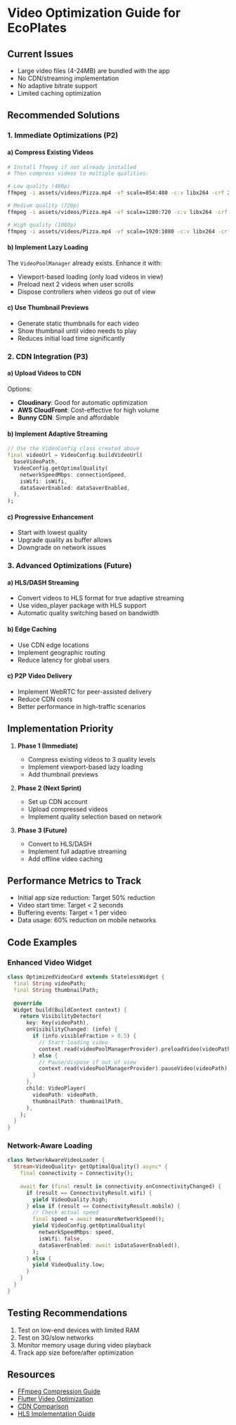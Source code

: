 # Video Optimization Guide for EcoPlates

## Current Issues
- Large video files (4-24MB) are bundled with the app
- No CDN/streaming implementation
- No adaptive bitrate support
- Limited caching optimization

## Recommended Solutions

### 1. Immediate Optimizations (P2)

#### a) Compress Existing Videos
```bash
# Install ffmpeg if not already installed
# Then compress videos to multiple qualities:

# Low quality (480p)
ffmpeg -i assets/videos/Pizza.mp4 -vf scale=854:480 -c:v libx264 -crf 28 -preset fast -c:a aac -b:a 128k assets/videos/Pizza_480p.mp4

# Medium quality (720p) 
ffmpeg -i assets/videos/Pizza.mp4 -vf scale=1280:720 -c:v libx264 -crf 23 -preset fast -c:a aac -b:a 192k assets/videos/Pizza_720p.mp4

# High quality (1080p)
ffmpeg -i assets/videos/Pizza.mp4 -vf scale=1920:1080 -c:v libx264 -crf 20 -preset fast -c:a aac -b:a 256k assets/videos/Pizza_1080p.mp4
```

#### b) Implement Lazy Loading
The `VideoPoolManager` already exists. Enhance it with:
- Viewport-based loading (only load videos in view)
- Preload next 2 videos when user scrolls
- Dispose controllers when videos go out of view

#### c) Use Thumbnail Previews
- Generate static thumbnails for each video
- Show thumbnail until video needs to play
- Reduces initial load time significantly

### 2. CDN Integration (P3)

#### a) Upload Videos to CDN
Options:
- **Cloudinary**: Good for automatic optimization
- **AWS CloudFront**: Cost-effective for high volume
- **Bunny CDN**: Simple and affordable

#### b) Implement Adaptive Streaming
```dart
// Use the VideoConfig class created above
final videoUrl = VideoConfig.buildVideoUrl(
  baseVideoPath,
  VideoConfig.getOptimalQuality(
    networkSpeedMbps: connectionSpeed,
    isWifi: isWifi,
    dataSaverEnabled: dataSaverEnabled,
  ),
);
```

#### c) Progressive Enhancement
- Start with lowest quality
- Upgrade quality as buffer allows
- Downgrade on network issues

### 3. Advanced Optimizations (Future)

#### a) HLS/DASH Streaming
- Convert videos to HLS format for true adaptive streaming
- Use video_player package with HLS support
- Automatic quality switching based on bandwidth

#### b) Edge Caching
- Use CDN edge locations
- Implement geographic routing
- Reduce latency for global users

#### c) P2P Video Delivery
- Implement WebRTC for peer-assisted delivery
- Reduce CDN costs
- Better performance in high-traffic scenarios

## Implementation Priority

1. **Phase 1 (Immediate)**
   - Compress existing videos to 3 quality levels
   - Implement viewport-based lazy loading
   - Add thumbnail previews

2. **Phase 2 (Next Sprint)**
   - Set up CDN account
   - Upload compressed videos
   - Implement quality selection based on network

3. **Phase 3 (Future)**
   - Convert to HLS/DASH
   - Implement full adaptive streaming
   - Add offline video caching

## Performance Metrics to Track

- Initial app size reduction: Target 50% reduction
- Video start time: Target < 2 seconds
- Buffering events: Target < 1 per video
- Data usage: 60% reduction on mobile networks

## Code Examples

### Enhanced Video Widget
```dart
class OptimizedVideoCard extends StatelessWidget {
  final String videoPath;
  final String thumbnailPath;
  
  @override
  Widget build(BuildContext context) {
    return VisibilityDetector(
      key: Key(videoPath),
      onVisibilityChanged: (info) {
        if (info.visibleFraction > 0.5) {
          // Start loading video
          context.read(videoPoolManagerProvider).preloadVideo(videoPath);
        } else {
          // Pause/dispose if out of view
          context.read(videoPoolManagerProvider).pauseVideo(videoPath);
        }
      },
      child: VideoPlayer(
        videoPath: videoPath,
        thumbnailPath: thumbnailPath,
      ),
    );
  }
}
```

### Network-Aware Loading
```dart
class NetworkAwareVideoLoader {
  Stream<VideoQuality> getOptimalQuality() async* {
    final connectivity = Connectivity();
    
    await for (final result in connectivity.onConnectivityChanged) {
      if (result == ConnectivityResult.wifi) {
        yield VideoQuality.high;
      } else if (result == ConnectivityResult.mobile) {
        // Check actual speed
        final speed = await measureNetworkSpeed();
        yield VideoConfig.getOptimalQuality(
          networkSpeedMbps: speed,
          isWifi: false,
          dataSaverEnabled: await isDataSaverEnabled(),
        );
      } else {
        yield VideoQuality.low;
      }
    }
  }
}
```

## Testing Recommendations

1. Test on low-end devices with limited RAM
2. Test on 3G/slow networks
3. Monitor memory usage during video playback
4. Track app size before/after optimization

## Resources

- [FFmpeg Compression Guide](https://trac.ffmpeg.org/wiki/Encode/H.264)
- [Flutter Video Optimization](https://flutter.dev/docs/development/ui/assets-and-images#video)
- [CDN Comparison](https://www.cdnplanet.com/compare/)
- [HLS Implementation Guide](https://developer.apple.com/streaming/)